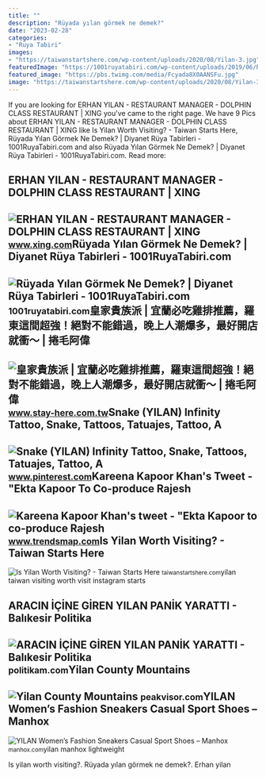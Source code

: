 ```yaml
---
title: ""
description: "Rüyada yılan görmek ne demek?"
date: "2023-02-28"
categories:
- "Ruya Tabiri"
images:
- "https://taiwanstartshere.com/wp-content/uploads/2020/08/Yilan-3.jpg"
featuredImage: "https://1001ruyatabiri.com/wp-content/uploads/2019/06/Ruyada-yilan-Gormek-Ne-Demek-Diyanet-Ruya-Tabirleri-dini-islami-diyanet-ruya-tabirleri-sozlugu-ansiklopedisi.jpg"
featured_image: "https://pbs.twimg.com/media/Fcyada8X0AANSFu.jpg"
image: "https://taiwanstartshere.com/wp-content/uploads/2020/08/Yilan-3.jpg"
---
```


If you are looking for ERHAN YILAN - RESTAURANT MANAGER - DOLPHIN CLASS RESTAURANT | XING you've came to the right page. We have 9 Pics about ERHAN YILAN - RESTAURANT MANAGER - DOLPHIN CLASS RESTAURANT | XING like Is Yilan Worth Visiting? - Taiwan Starts Here, Rüyada Yılan Görmek Ne Demek? | Diyanet Rüya Tabirleri - 1001RuyaTabiri.com and also Rüyada Yılan Görmek Ne Demek? | Diyanet Rüya Tabirleri - 1001RuyaTabiri.com. Read more:

ERHAN YILAN - RESTAURANT MANAGER - DOLPHIN CLASS RESTAURANT | XING
------------------------------------------------------------------

 ![ERHAN YILAN - RESTAURANT MANAGER - DOLPHIN CLASS RESTAURANT | XING](https://profile-images.xing.com/images/57435ba38f9a18502c2f5c2b699d08a2-1/erhan-yilan.1024x1024.jpg) <small>www.xing.com</small>Rüyada Yılan Görmek Ne Demek? | Diyanet Rüya Tabirleri - 1001RuyaTabiri.com
---------------------------------------------------------------------------

 ![Rüyada Yılan Görmek Ne Demek? | Diyanet Rüya Tabirleri - 1001RuyaTabiri.com](https://1001ruyatabiri.com/wp-content/uploads/2019/06/Ruyada-yilan-Gormek-Ne-Demek-Diyanet-Ruya-Tabirleri-dini-islami-diyanet-ruya-tabirleri-sozlugu-ansiklopedisi.jpg) <small>1001ruyatabiri.com</small>皇家貴族派 | 宜蘭必吃雞排推薦，羅東這間超強！絕對不能錯過，晚上人潮爆多，最好開店就衝～ | 捲毛阿偉
----------------------------------------------------

 ![皇家貴族派 | 宜蘭必吃雞排推薦，羅東這間超強！絕對不能錯過，晚上人潮爆多，最好開店就衝～ | 捲毛阿偉](https://img.fun-life.com.tw/Yilan/g-pie/IMG_1211.jpg) <small>www.stay-here.com.tw</small>Snake (YILAN) Infinity Tattoo, Snake, Tattoos, Tatuajes, Tattoo, A
------------------------------------------------------------------

 ![Snake (YILAN) Infinity Tattoo, Snake, Tattoos, Tatuajes, Tattoo, A](https://i.pinimg.com/originals/7a/d0/8e/7ad08ea8a63ffc3576f5d505802f2e52.jpg) <small>www.pinterest.com</small>Kareena Kapoor Khan's Tweet - "Ekta Kapoor To Co-produce Rajesh
---------------------------------------------------------------

 ![Kareena Kapoor Khan's tweet - "Ekta Kapoor to co-produce Rajesh](https://pbs.twimg.com/media/Fcyada8X0AANSFu.jpg) <small>www.trendsmap.com</small>Is Yilan Worth Visiting? - Taiwan Starts Here
---------------------------------------------

 ![Is Yilan Worth Visiting? - Taiwan Starts Here](https://taiwanstartshere.com/wp-content/uploads/2020/08/Yilan-3.jpg) <small>taiwanstartshere.com</small>yilan taiwan visiting worth visit instagram starts

ARACIN İÇİNE GİREN YILAN PANİK YARATTI - Balıkesir Politika
-----------------------------------------------------------

 ![ARACIN İÇİNE GİREN YILAN PANİK YARATTI - Balıkesir Politika](https://politikam.com/wp-content/uploads/2020/07/ARABAYA-YILAN-GİRDİ.jpg) <small>politikam.com</small>Yilan County Mountains
----------------------

 ![Yilan County Mountains](https://peakvisor.com/photo/Yilan-County-Taiwan-port.jpg) <small>peakvisor.com</small>YILAN Women’s Fashion Sneakers Casual Sport Shoes – Manhox
----------------------------------------------------------

 ![YILAN Women’s Fashion Sneakers Casual Sport Shoes – Manhox](https://manhox.com/wp-content/uploads/2018/04/12089-1.jpg) <small>manhox.com</small>yilan manhox lightweight

Is yilan worth visiting?. Rüyada yılan görmek ne demek?. Erhan yilan
